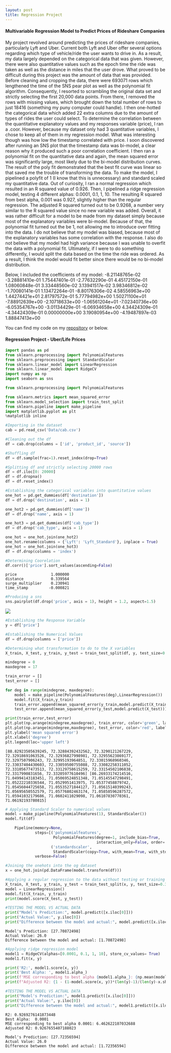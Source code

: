 ```yaml
---
layout: post
title: Regression Project
---
```

#### Multivariable Regression Model to Predict Prices of Rideshare Companies

My project revolved around predicting the prices of rideshare companies, particularly Lyft and Uber. Current both Lyft and Uber offer several options regarding which type of vehicle/ride the user wants to drive in. As a result, my data largely depended on the categorical data that was given. However, there were also quantitative values such as the epoch time the ride was taken as well as the distance in miles that the user drove. What proved to be difficult during this project was the amount of data that was provided. Before cleaning and cropping the data, there were 693071 rows which lengthened the time of the SNS pear plot as well as the polynomial fit algorithm. Consequently, I resorted to scrambling the original data set and strictly selecting the first 20,000 data points. From there, I removed the rows with missing values, which brought down the total number of rows to just 18416 (something my puny computer could handle). I then one-hotted the categorical data which added 22 extra columns due to the amount of types of rides the user could select. To determine the correlation between the quantitative explanatory values and my responses variable (price), I ran a .coor. However, because my dataset only had 3 quantitative variables, I chose to keep all of them in my regression model. What was interesting though was how low the timestamp correlated with price. I soon discovered after running an SNS plot that the timestamp data was bi-model, a clear reason why it produced such a poor correlation coefficient. I then ran a polynomial fit on the quantitative data and again, the mean squared error was significantly large, most likely due to the bi-model distribution curves. The result of the poly fit demonstrated that the best fit curve was linear so that saved me the trouble of transforming the data. To make the model, I pipelined a polyfit of 1 (I know that this is unnecessary) and standard scaled my quantitative data. Out of curiosity, I ran a normal regression which resulted in an R squared value of 0.926. Then, I pipelined a ridge regression model, testing 4 different alphas: 0.0001, 0.1, 1, 10. The resulting R squared from best alpha, 0.001 was 0.927, slightly higher than the regular regression. The adjusted R squared turned out to be 0.9268, a number very similar to the R squared value since no new variable was added. Overall, it was rather difficult for a model to be made from my dataset simply because most of the explanatory variables were bi-model. Because of that, the polynomial fit turned out the be 1, not allowing me to introduce over fitting into the data. I do not believe that my model was biased, because most of the explanatory variables has some correlation with the response. I also do not believe that my model had high variance because I was unable to overfit the data with a polynomial fit. Ultimately, if I were to do something differently, I would split the data based on the time the ride was ordered. As a result, I think the model would fit better since there would be no bi-model distribution. 

Below, I included the coefficients of my model:
-8.21148765e-02 -3.28881410e-01  1.75447401e-01 -2.77632290e-01
  4.45172150e-01  1.08060848e-01  3.33448560e-02  3.13941517e-02
  3.98346812e-02 -1.70080141e-01  1.13472264e-01 -8.80176306e-02
  4.58556963e+00  1.44274421e+01  2.81797572e-01  5.77794982e+00
  1.50271100e+01 -7.88912639e+00 -2.10718633e+00 -1.06561204e+01
 -7.02340736e+00 -6.05354767e+00 -3.01134429e-01 -6.06934658e+00
  4.34424309e-01 -4.34424309e-01  0.00000000e+00  3.19080954e+00
 -4.19487897e-03  1.88847413e+00

You can find my code on my [repository](https://github.com/doubledinh/Regression_Project) or below.

#### Regression Project - Uber/Life Prices

```python
import pandas as pd
from sklearn.preprocessing import PolynomialFeatures
from sklearn.preprocessing import StandardScaler
from sklearn.linear_model import LinearRegression
from sklearn.linear_model import RidgeCV
import numpy as np
import seaborn as sns

from sklearn.preprocessing import PolynomialFeatures

from sklearn.metrics import mean_squared_error
from sklearn.model_selection import train_test_split
from sklearn.pipeline import make_pipeline
import matplotlib.pyplot as plt
%matplotlib inline

#Importing in the dataset
cab = pd.read_csv('Data/cab.csv')

#Cleaning out the df
df = cab.drop(columns = ['id', 'product_id', 'source'])

#Shuffling df
df = df.sample(frac=1).reset_index(drop=True)

#Splitting df and strictly selecting 20000 rows
df = df.iloc[0: 20000]
df = df.dropna()
df = df.reset_index()

#Establishing the categorical variables into quantitative values
one_hot = pd.get_dummies(df['destination'])
df = df.drop('destination', axis = 1)

one_hot2 = pd.get_dummies(df['name'])
df = df.drop('name', axis = 1)

one_hot3 = pd.get_dummies(df['cab_type'])
df = df.drop('cab_type', axis = 1)

one_hot = one_hot.join(one_hot2)
one_hot.rename(columns = {'Lyft': 'Lyft_Standard'}, inplace = True)
one_hot = one_hot.join(one_hot3)
df = df.drop(columns = 'index')

#Determining Coorelation
df.corr()['price'].sort_values(ascending=False)
```

    price               1.000000
    distance            0.339564
    surge_multiplier    0.230941
    time_stamp         -0.000821

```python
#Producing a sns
sns.pairplot(df.drop('price', axis = 1), height = 1.2, aspect=1.5)
```
<img src="/images/SNS.png"/>

```python
#Establishing the Response Variable
y = df['price']

#Establishing the Numerical Values
df = df.drop(columns = ['price'])

#Determining what transformation to do to the X variables
X_train, X_test, y_train, y_test = train_test_split(df, y, test_size=0.3,random_state = 99)

mindegree = 0
maxdegree = 17

train_error = []
test_error = []

for deg in range(mindegree, maxdegree):
    model = make_pipeline(PolynomialFeatures(deg),LinearRegression())
    model.fit(X_train,y_train)
    train_error.append(mean_squared_error(y_train,model.predict(X_train)))
    test_error.append(mean_squared_error(y_test,model.predict(X_test)))

print(train_error,test_error)
plt.plot(np.arange(mindegree,maxdegree), train_error, color='green', label='train')
plt.plot(np.arange(mindegree,maxdegree), test_error, color='red', label='test')
plt.ylabel('mean squared error')
plt.xlabel('degree')
plt.legend(loc='upper left')
```

    [88.82923505639245, 72.32884392432562, 72.3290121267229, 72.32918691063526, 72.32936827998981, 72.32955623869177, 72.3297507906243, 72.32995193964851, 72.33015968960346, 72.33037404430603, 72.33059500755088, 72.33082258311052, 72.33105677473513, 72.33129758615259, 72.33154502106838, 72.3317990831656, 72.33205977610496] [86.26933174214516, 71.04994143183451, 71.05069524851348, 71.05145547298491, 71.05222210336544, 71.0529951413975, 71.05377458879742, 71.05456044725658, 71.05535271844127, 71.05615140399243, 71.05695650552579, 71.05776802463174, 71.05858596287572, 71.05941032179686, 71.0602411029098, 71.06107830770361, 71.06192193780815]

```python
# Applying Standard Scaler to numerical values
model = make_pipeline(PolynomialFeatures(1), StandardScaler())
model.fit(df)

    Pipeline(memory=None,
             steps=[('polynomialfeatures',
                     PolynomialFeatures(degree=1, include_bias=True,
                                        interaction_only=False, order='C')),
                    ('standardscaler',
                     StandardScaler(copy=True, with_mean=True, with_std=True))],
             verbose=False)

#Joining the onehots into the og dataset
x = one_hot.join(pd.DataFrame(model.transform(df)))

#Applying a regular regression to the data without testing or training
X_train, X_test, y_train, y_test = train_test_split(x, y, test_size=0.3,random_state = 99)
model = LinearRegression()
model.fit(X_train, y_train)
print(model.score(X_test, y_test))

#TESTING THE MODEL VS ACTUAL DATA
print("Model's Prediction:", model.predict([x.iloc[0]]))
print("Actual Value:", y.iloc[0])
print("Difference between the model and actual:", model.predict([x.iloc[0]]) - y.iloc[0])
```
    Model's Prediction: [27.70872498]
    Actual Value: 26.0
    Difference between the model and actual: [1.70872498]

```python
#Applying ridge regression model
model1 = RidgeCV(alphas=[0.0001, 0.1, 1, 10], store_cv_values= True)
model1.fit(x, y)

print('R2:', model1.score(x, y))
print('Best Alpha: ', model1.alpha_)
print(f'MSE corresponding to best alpha {model1.alpha_}: {np.mean(model1.cv_values_, axis = 0)[0]}')
print(f"Adjusted R2: {1 - (1-model.score(x, y))*(len(y)-1)/(len(y)-x.shape[1]-1)}")

#TESTING THE MODEL VS ACTUAL DATA
print("Model's Prediction:", model1.predict([x.iloc[0]]))
print("Actual Value:", y.iloc[0])
print("Difference between the model and actual:", model1.predict([x.iloc[0]]) - y.iloc[0])
```
    R2: 0.9269276141873448
    Best Alpha:  0.0001
    MSE corresponding to best alpha 0.0001: 6.462622107032688
    Adjusted R2: 0.9267655407188023

    Model's Prediction: [27.72356594]
    Actual Value: 26.0
    Difference between the model and actual: [1.72356594]

